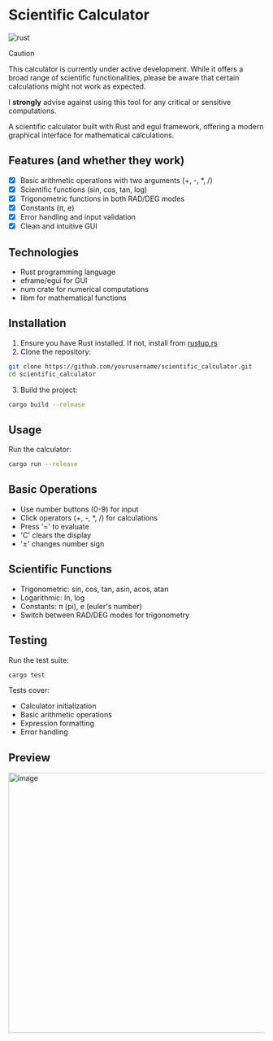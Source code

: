 # Scientific Calculator
![rust](https://github.com/okso-hub/scientific-calculator/actions/workflows/rust.yml/badge.svg)

> [!CAUTION] 
> This calculator is currently under active development. While it offers a broad range of scientific functionalities, please be aware that certain calculations might not work as expected. 
> 
> I **strongly** advise against using this tool for any critical or sensitive computations.

A scientific calculator built with Rust and egui framework, offering a modern graphical interface for mathematical calculations.

## Features (and whether they work)

- [x] Basic arithmetic operations with two arguments (+, -, *, /)
- [x] Scientific functions (sin, cos, tan, log)
- [x] Trigonometric functions in both RAD/DEG modes
- [x] Constants (π, e)
- [x] Error handling and input validation
- [x] Clean and intuitive GUI

## Technologies

- Rust programming language
- eframe/egui for GUI
- num crate for numerical computations
- libm for mathematical functions

## Installation

1. Ensure you have Rust installed. If not, install from [rustup.rs](https://rustup.rs/)
2. Clone the repository:
```bash
git clone https://github.com/yourusername/scientific_calculator.git
cd scientific_calculator
```
3. Build the project:
```bash
cargo build --release
```

## Usage
Run the calculator:
```bash
cargo run --release
```

## Basic Operations
- Use number buttons (0-9) for input
- Click operators (+, -, *, /) for calculations
- Press '=' to evaluate
- 'C' clears the display
- '±' changes number sign

## Scientific Functions
- Trigonometric: sin, cos, tan, asin, acos, atan
- Logarithmic: ln, log
- Constants: π (pi), e (euler's number)
- Switch between RAD/DEG modes for trigonometry

## Testing
Run the test suite:
```bash
cargo test
```

Tests cover:
- Calculator initialization
- Basic arithmetic operations
- Expression formatting
- Error handling

## Preview
<img width="512" alt="image" src="https://github.com/user-attachments/assets/8c507cad-d9d2-4701-b874-ab9180ebf4d5" />

